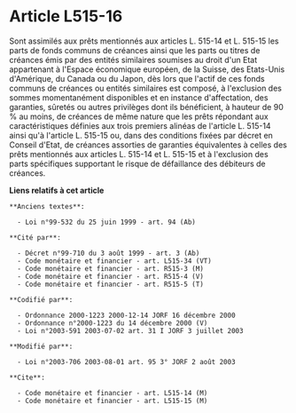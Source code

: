 # Article L515-16

Sont assimilés aux prêts mentionnés aux articles L. 515-14 et L. 515-15 les parts de fonds communs de créances ainsi que les
parts ou titres de créances émis par des entités similaires soumises au droit d'un Etat appartenant à l'Espace économique
européen, de la Suisse, des Etats-Unis d'Amérique, du Canada ou du Japon, dès lors que l'actif de ces fonds communs de
créances ou entités similaires est composé, à l'exclusion des sommes momentanément disponibles et en instance d'affectation,
des garanties, sûretés ou autres privilèges dont ils bénéficient, à hauteur de 90 % au moins, de créances de même nature que
les prêts répondant aux caractéristiques définies aux trois premiers alinéas de l'article L. 515-14 ainsi qu'à l'article L.
515-15 ou, dans des conditions fixées par décret en Conseil d'Etat, de créances assorties de garanties équivalentes à celles
des prêts mentionnés aux articles L. 515-14 et L. 515-15 et à l'exclusion des parts spécifiques supportant le risque de
défaillance des débiteurs de créances.

**Liens relatifs à cet article**

	**Anciens textes**:

	  - Loi n°99-532 du 25 juin 1999 - art. 94 (Ab)

	**Cité par**:

	  - Décret n°99-710 du 3 août 1999 - art. 3 (Ab)
	  - Code monétaire et financier - art. L515-34 (VT)
	  - Code monétaire et financier - art. R515-3 (M)
	  - Code monétaire et financier - art. R515-4 (V)
	  - Code monétaire et financier - art. R515-5 (T)

	**Codifié par**:

	  - Ordonnance 2000-1223 2000-12-14 JORF 16 décembre 2000
	  - Ordonnance n°2000-1223 du 14 décembre 2000 (V)
	  - Loi n°2003-591 2003-07-02 art. 31 I JORF 3 juillet 2003

	**Modifié par**:

	  - Loi n°2003-706 2003-08-01 art. 95 3° JORF 2 août 2003

	**Cite**:

	  - Code monétaire et financier - art. L515-14 (M)
	  - Code monétaire et financier - art. L515-15 (M)
